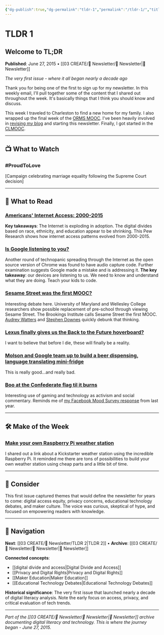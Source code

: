 ```yaml
---
{"dg-publish":true,"dg-permalink":"tldr-1","permalink":"/tldr-1/","title":"Welcome to TL;DR","tags":["internet-access","digital-divide","privacy","google-chrome","raspberry-pi","technopanic"],"created":"2015-06-27","updated":"2025-01-06"}
---
```


# TLDR 1

## Welcome to TL;DR

**Published**: June 27, 2015 • [[03 CREATE/📧 Newsletter/📧 Newsletter\|📧 Newsletter]]

*The very first issue - where it all began nearly a decade ago*

Thank you for being one of the first to sign up for my newsletter. In this weekly email, I'll pull together some of the content that I shared out throughout the week. It's basically things that I think you should know and discuss.

This week I traveled to Charleston to find a new home for my family. I also wrapped up the final week of the [ORMS MOOC](http://wiobyrne.com/join-the-orms-mooc/). I've been heavily involved in [revising my blog](http://wiobyrne.com/critique-construction-website/) and starting this newsletter. Finally, I got started in the [CLMOOC](https://plus.google.com/communities/111619469354411254407).

---

## 📺 What to Watch

### #ProudToLove
[Campaign celebrating marriage equality following the Supreme Court decision]

---

## 📖 What to Read

### [Americans' Internet Access: 2000-2015](http://www.pewinternet.org/2015/06/26/americans-internet-access-2000-2015/)

**Key takeaways**: The Internet is exploding in adoption. The digital divides based on race, ethnicity, and education appear to be shrinking. This Pew Research shows how internet access patterns evolved from 2000-2015.

### [Is Google listening to you?](http://www.psfk.com/2015/06/google-eavesdropping-tool-audio-snooping-code-privacy.html)

Another round of technopanic spreading through the Internet as the open source version of Chrome was found to have audio capture code. Further examination suggests Google made a mistake and is addressing it. **The key takeaway**: our devices are listening to us. We need to know and understand what they are doing. Teach your kids to code.

### [Sesame Street was the first MOOC?](https://www.edsurge.com/n/2015-06-09-the-original-mooc-can-sesame-street-replace-preschool)

Interesting debate here. University of Maryland and Wellesley College researchers show possible replacement of pre-school through viewing Sesame Street. The Brookings Institute calls Sesame Street the first MOOC. [Audrey Watters](http://hackeducation.com/2015/06/21/sesame-street-is-not-a-mooc-ffs/) and [Stephen Downes](http://www.downes.ca/cgi-bin/page.cgi?post=64063) quickly debunk that thinking.

### [Lexus finally gives us the Back to the Future hoverboard?](http://www.wired.com/2015/06/lexus-hoverboard-slide/)

I want to believe that before I die, these will finally be a reality.

### [Molson and Google team up to build a beer dispensing, language translating mini-fridge](http://techcrunch.com/2015/06/26/molson-and-google-built-a-beer-fridge-that-unlocks-via-voice-translation/)

This is really good...and really bad.

### [Boo at the Confederate flag til it burns](http://boingboing.net/2015/06/26/boo-at-the-confederate-flag-ti.html)

Interesting use of gaming and technology as activism and social commentary. Reminds me of [my Facebook Mood Survey response](http://wiobyrne.com/the-facepalm-social-mood-experiment/) from last year.

---

## 🛠️ Make of the Week

### [Make your own Raspberry Pi weather station](http://lifehacker.com/build-your-own-raspberry-pi-powered-weather-station-1697061082)

I shared out a link about a Kickstarter weather station using the incredible Raspberry Pi. It reminded me there are tons of possibilities to build your own weather station using cheap parts and a little bit of time.

---

## 🤔 Consider

This first issue captured themes that would define the newsletter for years to come: digital access equity, privacy concerns, educational technology debates, and maker culture. The voice was curious, skeptical of hype, and focused on empowering readers with knowledge.

---

## 🔗 Navigation

**Next**: [[03 CREATE/📧 Newsletter/TLDR 2\|TLDR 2]] • **Archive**: [[03 CREATE/📧 Newsletter/📧 Newsletter\|📧 Newsletter]]

**Connected concepts**:
- [[digital divide and access\|Digital Divide and Access]]
- [[Privacy and Digital Rights\|Privacy and Digital Rights]]
- [[Maker Education\|Maker Education]]
- [[Educational Technology Debates\|Educational Technology Debates]]

**Historical significance**: The very first issue that launched nearly a decade of digital literacy analysis. Note the early focus on access, privacy, and critical evaluation of tech trends.

---

*Part of the [[03 CREATE/📧 Newsletter/📧 Newsletter\|📧 Newsletter]] archive documenting digital literacy and technology. This is where the journey began - June 27, 2015.*
